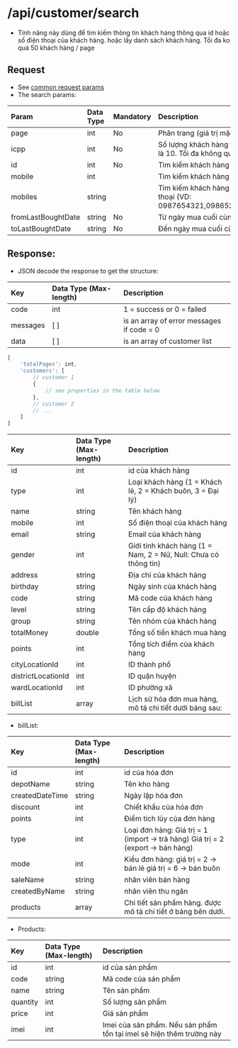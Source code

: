 # /api/customer/search

* Tính năng này dùng để tìm kiếm thông tin khách hàng thông qua id hoặc số điện thoại của khách hàng. hoặc lấy danh sách khách hàng. Tối đa ko quá 50 khách hàng / page

## Request

* See [common request params](../getting-started/api.md#request)
* The search params:

| Param | Data Type | Mandatory | Description |
| :--- | :--- | :--- | :--- |
| page | int | No | Phân trang \(giá trị mặc định là 1\) |
| icpp | int | No | Số lượng khách hàng trên 1 trang. Mặc định là 10. Tối đa không quá 50. |
| id | int | No | Tìm kiếm khách hàng theo id. |
| mobile | int |  | Tìm kiếm khách hàng theo số điện thoại. |
| mobiles | string |  | Tìm kiếm khách hàng theo danh sách số điện thoại (VD: 0987654321,0986523147,0985412367...). |
| fromLastBoughtDate | string | No | Từ ngày mua cuối cùng \(yyyy-mm-dd\) |
| toLastBoughtDate | string | No | Đến ngày mua cuối cùng \(yyyy-mm-dd\) |

## Response:

* JSON decode the response to get the structure:

| Key | Data Type \(Max-length\) | Description |
| :--- | :--- | :--- |
| code | int | 1 = success or 0 = failed |
| messages | \[ \] | is an array of error messages if code = 0 |
| data | \[ \] | is an array of customer list |

```javascript
[
    'totalPages': int,
    'customers': [
        // customer 1
        {  
            // see properties in the table below
        },
        // customer 2
        // ...
    ]
]
```

| Key | Data Type \(Max-length\) | Description |
| :--- | :--- | :--- |
| id | int | id của khách hàng |
| type | int | Loại khách hàng (1 = Khách lẻ, 2 = Khách buôn, 3 = Đại lý) |
| name | string | Tên khách hàng |
| mobile | int | Số điện thoại của khách hàng |
| email | string | Email của khách hàng |
| gender | int | Giới tính khách hàng \(1 = Nam, 2 = Nữ, Null: Chưa có thông tin\) |
| address | string | Địa chỉ của khách hàng |
| birthday | string | Ngày sinh của khách hàng |
| code | string | Mã code của khách hàng |
| level | string | Tên cấp độ khách hàng |
| group | string | Tên nhóm của khách hàng |
| totalMoney | double | Tổng số tiền khách mua hàng |
| points | int | Tổng tích điểm của khách hàng |
| cityLocationId | int | ID thành phố|
| districtLocationId | int |ID quận huyện|
| wardLocationId | int | ID phường xã|
| billList | array | Lịch sử hóa đơn mua hàng, mô  tả chi tiết dưới bảng sau: |

* billList: 

| Key | Data Type \(Max-length\) | Description |
| :--- | :--- | :--- |
| id | int | id của hóa đơn |
| depotName | string | Tên kho hàng |
| createdDateTime | string | Ngày lập hóa đơn |
| discount | int | Chiết khấu của hóa đơn |
| points | int | Điểm tích lũy của đơn hàng |
| type | int | Loại đơn hàng:  Giá trị = 1 \(import → trả hàng\) Giá trị = 2 \(export → bán hàng\) |
| mode | int | Kiểu đơn hàng:  giá trị = 2 → bán lẻ giá trị = 6 → bán buôn |
| saleName | string | nhân viên bán hàng |
| createdByName | string | nhân viên thu ngân |
| products | array | Chi tiết sản phẩm hàng. được mô tả chi tiết ở bảng bên dưới. |

* Products: 

| Key | Data Type \(Max-length\) | Description |
| :--- | :--- | :--- |
| id | int | id của sản phẩm |
| code | string | Mã code của sản phẩm |
| name | string | Tên sản phẩm |
| quantity | int | Số lượng sản phẩm |
| price | int | Giá sản phẩm |
| imei | int | Imei của sản phẩm. Nếu sản phẩm tồn tại imei sẽ hiện thêm trường này |

